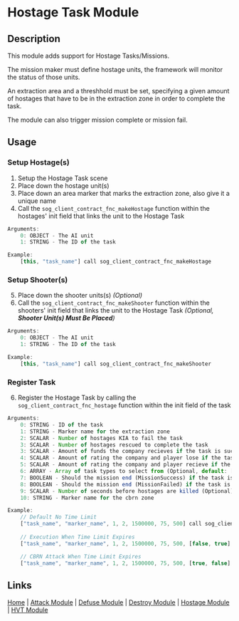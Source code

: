 # Hostage Task Module

## Description
This module adds support for Hostage Tasks/Missions.

The mission maker must define hostage units, the framework will monitor the status of those units.

An extraction area and a threshhold must be set, specifying a given amount of hostages that have to be in the extraction zone in order to complete the task.

The module can also trigger mission complete or mission fail.

## Usage
### Setup Hostage(s)
1. Setup the Hostage Task scene
2. Place down the hostage unit(s)
3. Place down an area marker that marks the extraction zone, also give it a unique name
4. Call the `sog_client_contract_fnc_makeHostage` function within the hostages' init field that links the unit to the Hostage Task

```js
Arguments:
	0: OBJECT - The AI unit
	1: STRING - The ID of the task

Example:
	[this, "task_name"] call sog_client_contract_fnc_makeHostage
```

### Setup Shooter(s)
5. Place down the shooter units(s) _(Optional)_
6. Call the `sog_client_contract_fnc_makeShooter` function within the shooters' init field that links the unit to the Hostage Task _(Optional, **Shooter Unit(s) Must Be Placed**)_

```js
Arguments:
	0: OBJECT - The AI unit
	1: STRING - The ID of the task

Example:
	[this, "task_name"] call sog_client_contract_fnc_makeShooter
```
### Register Task
6. Register the Hostage Task by calling the `sog_client_contract_fnc_hostage` function within the init field of the task

```js
Arguments:
	0: STRING - ID of the task
	1: STRING - Marker name for the extraction zone
	2: SCALAR - Number of hostages KIA to fail the task
	3: SCALAR - Number of hostages rescued to complete the task
	3: SCALAR - Amount of funds the company recieves if the task is successful
	4: SCALAR - Amount of rating the company and player lose if the task is failed
	5: SCALAR - Amount of rating the company and player recieve if the task is successful
	6: ARRAY - Array of task types to select from (Optional, default: [false, false])
	7: BOOLEAN - Should the mission end (MissionSuccess) if the task is successful (Optional, default: false)
	8: BOOLEAN - Should the mission end (MissionFailed) if the task is failed (Optional, default: false)
	9: SCALAR - Number of seconds before hostages are killed (Optional)
	10: STRING - Marker name for the cbrn zone

Example:
	// Default No Time Limit
	["task_name", "marker_name", 1, 2, 1500000, 75, 500] call sog_client_contract_fnc_hostage
	
	// Execution When Time Limit Expires
	["task_name", "marker_name", 1, 2, 1500000, 75, 500, [false, true], false, false, 45] spawn sog_client_contract_fnc_hostage

	// CBRN Attack When Time Limit Expires
	["task_name", "marker_name", 1, 2, 1500000, 75, 500, [true, false], false, false, 45, "marker_name"] spawn sog_client_contract_fnc_hostage
```

## Links
[Home](framework/index) |
[Attack Module](framework/attack) |
[Defuse Module](framework/defuse) |
[Destroy Module](framework/destroy) |
[Hostage Module](framework/hostage) |
[HVT Module](framework/hvt)